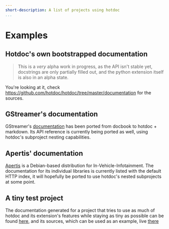 ```yaml
---
short-description: A list of projects using hotdoc
...
```


# Examples

## Hotdoc's own bootstrapped documentation

> This is a *very* alpha work in progress, as the API isn't stable yet, docstrings are only partially filled out, and the python extension itself is also in an alpha state.

You're looking at it, check <https://github.com/hotdoc/hotdoc/tree/master/documentation> for the sources.

## GStreamer's documentation

GStreamer's [documentation](https://gstreamer.freedesktop.org/documentation/) has been ported from docbook to hotdoc + markdown. Its API reference is currently being ported as well, using hotdoc's subproject nesting capabilities.

## Apertis' documentation

[Apertis](https://docs.apertis.org/) is a Debian-based distribution for In-Vehicle-Infotainment. The documentation for its individual libraries is currently listed with the default HTTP index, it will hopefully be ported to use hotdoc's nested subprojects at some point.

## A tiny test project

The documentation generated for a project that tries to use as much of hotdoc and its extension's features while staying as tiny as possible can be found [here](https://people.collabora.com/~meh/test_hotdoc/), and its sources, which can be used as an example, live [there](https://github.com/hotdoc/test_hotdoc)
